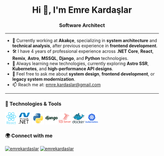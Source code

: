 <h1 align="center">Hi 👋, I'm Emre Kardaşlar</h1>
<h3 align="center">Software Architect</h3>

---

- 🔭 Currently working at **Akakçe**, specializing in **system architecture** and **technical analysis**, after previous experience in **frontend development**.
- 🛠 I have 4 years of professional experience across **.NET Core**, **React**, **Remix**, **Astro**, **MSSQL**, **Django**, and **Python** technologies.
- 🌱 Always learning new technologies, currently exploring **Astro SSR**, **Kubernetes**, and **high-performance API designs**.
- 💬 Feel free to ask me about **system design**, **frontend development**, or **legacy system modernization**.
- 📫 Reach me at: [emre.kardaslar@gmail.com](mailto:emrekardaslar@gmail.com)

---

### 🧰 Technologies & Tools

<p align="left">
  <img src="https://raw.githubusercontent.com/devicons/devicon/master/icons/react/react-original-wordmark.svg" alt="react" width="40" height="40"/> 
  <img src="https://raw.githubusercontent.com/devicons/devicon/master/icons/dot-net/dot-net-original-wordmark.svg" alt="dotnet" width="40" height="40"/> 
  <img src="https://raw.githubusercontent.com/devicons/devicon/master/icons/python/python-original.svg" alt="python" width="40" height="40"/> 
  <img src="https://raw.githubusercontent.com/devicons/devicon/master/icons/django/django-plain-wordmark.svg" alt="django" width="40" height="40"/> 
  <img src="https://raw.githubusercontent.com/devicons/devicon/master/icons/microsoftsqlserver/microsoftsqlserver-plain-wordmark.svg" alt="mssql" width="40" height="40"/> 
  <img src="https://raw.githubusercontent.com/devicons/devicon/master/icons/docker/docker-original-wordmark.svg" alt="docker" width="40" height="40"/> 
  <img src="https://raw.githubusercontent.com/devicons/devicon/master/icons/kubernetes/kubernetes-plain-wordmark.svg" alt="kubernetes" width="40" height="40"/> 
</p>


### 🌍 Connect with me
<p align="left">
<a href="https://www.linkedin.com/in/emre-karda%C5%9Flar-271775169/" target="blank"><img align="center" src="https://cdn.jsdelivr.net/npm/simple-icons@v3/icons/linkedin.svg" alt="emrekardaslar" height="30" width="30" /></a>
<a href="mailto:emre.kardaslar@gmail.com" target="blank"><img align="center" src="https://cdn.jsdelivr.net/npm/simple-icons@v3/icons/gmail.svg" alt="emrekardaslar" height="30" width="30" /></a>
</p>
